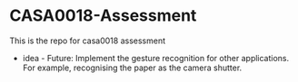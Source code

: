 # CASA0018-Assessment
This is the repo for casa0018 assessment

+ idea - Future: Implement the gesture recognition for other applications. For example, recognising the paper as the camera shutter.
